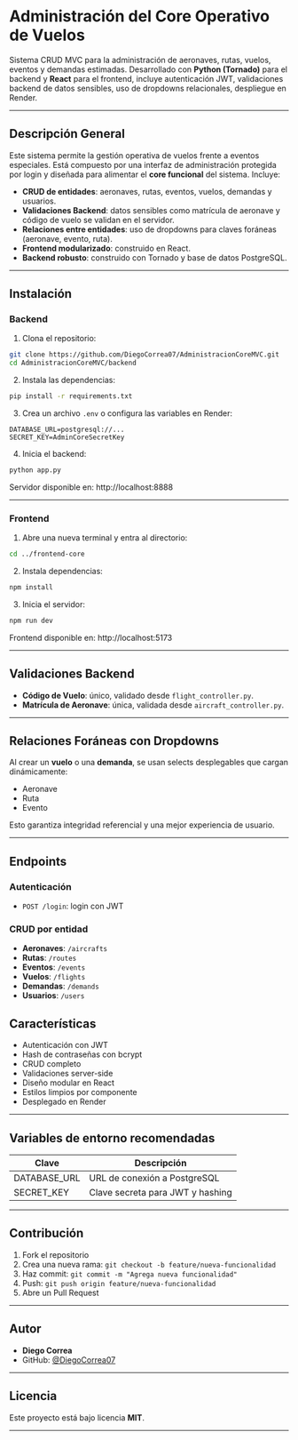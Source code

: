 
# Administración del Core Operativo de Vuelos

Sistema CRUD MVC para la administración de aeronaves, rutas, vuelos, eventos y demandas estimadas. Desarrollado con **Python (Tornado)** para el backend y **React** para el frontend, incluye autenticación JWT, validaciones backend de datos sensibles, uso de dropdowns relacionales, despliegue en Render.

---

## Descripción General

Este sistema permite la gestión operativa de vuelos frente a eventos especiales. Está compuesto por una interfaz de administración protegida por login y diseñada para alimentar el **core funcional** del sistema. Incluye:

- **CRUD de entidades**: aeronaves, rutas, eventos, vuelos, demandas y usuarios.
- **Validaciones Backend**: datos sensibles como matrícula de aeronave y código de vuelo se validan en el servidor.
- **Relaciones entre entidades**: uso de dropdowns para claves foráneas (aeronave, evento, ruta).
- **Frontend modularizado**: construido en React.
- **Backend robusto**: construido con Tornado y base de datos PostgreSQL.

---

## Instalación

### Backend

1. Clona el repositorio:

```bash
git clone https://github.com/DiegoCorrea07/AdministracionCoreMVC.git
cd AdministracionCoreMVC/backend
```

2. Instala las dependencias:

```bash
pip install -r requirements.txt
```

3. Crea un archivo `.env` o configura las variables en Render:

```
DATABASE_URL=postgresql://...
SECRET_KEY=AdminCoreSecretKey
```

4. Inicia el backend:

```bash
python app.py
```

Servidor disponible en: http://localhost:8888

---

### Frontend

1. Abre una nueva terminal y entra al directorio:

```bash
cd ../frontend-core
```

2. Instala dependencias:

```bash
npm install
```

3. Inicia el servidor:

```bash
npm run dev
```

Frontend disponible en: http://localhost:5173

---

## Validaciones Backend

- **Código de Vuelo**: único, validado desde `flight_controller.py`.
- **Matrícula de Aeronave**: única, validada desde `aircraft_controller.py`.

---

## Relaciones Foráneas con Dropdowns

Al crear un **vuelo** o una **demanda**, se usan selects desplegables que cargan dinámicamente:

- Aeronave
- Ruta
- Evento

Esto garantiza integridad referencial y una mejor experiencia de usuario.

---

## Endpoints

### Autenticación
- `POST /login`: login con JWT

### CRUD por entidad
- **Aeronaves**: `/aircrafts`
- **Rutas**: `/routes`
- **Eventos**: `/events`
- **Vuelos**: `/flights`
- **Demandas**: `/demands`
- **Usuarios**: `/users`

## Características

- Autenticación con JWT
- Hash de contraseñas con bcrypt
- CRUD completo
- Validaciones server-side
- Diseño modular en React
- Estilos limpios por componente
- Desplegado en Render

---

## Variables de entorno recomendadas

| Clave         | Descripción                      |
|---------------|----------------------------------|
| DATABASE_URL  | URL de conexión a PostgreSQL     |
| SECRET_KEY    | Clave secreta para JWT y hashing |

---

## Contribución

1. Fork el repositorio
2. Crea una nueva rama: `git checkout -b feature/nueva-funcionalidad`
3. Haz commit: `git commit -m "Agrega nueva funcionalidad"`
4. Push: `git push origin feature/nueva-funcionalidad`
5. Abre un Pull Request

---

## Autor

- **Diego Correa**
- GitHub: [@DiegoCorrea07](https://github.com/DiegoCorrea07)

---

## Licencia

Este proyecto está bajo licencia **MIT**.

---
